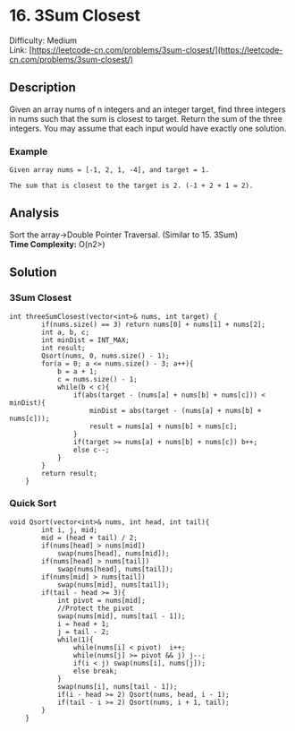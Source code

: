 # 16. 3Sum Closest
Difficulty: Medium  
Link: [https://leetcode-cn.com/problems/3sum-closest/](https://leetcode-cn.com/problems/3sum-closest/)
## Description
Given an array nums of n integers and an integer target, find three integers in nums such that the sum is closest to target. Return the sum of the three integers. You may assume that each input would have exactly one solution.
### Example
``` 
Given array nums = [-1, 2, 1, -4], and target = 1.

The sum that is closest to the target is 2. (-1 + 2 + 1 = 2).
```
## Analysis
Sort the array->Double Pointer Traversal. (Similar to 15. 3Sum)  
**Time Complexity:** O(n<sop>2</sop>>)
## Solution
### 3Sum Closest
```
int threeSumClosest(vector<int>& nums, int target) {
        if(nums.size() == 3) return nums[0] + nums[1] + nums[2];
        int a, b, c;
        int minDist = INT_MAX;
        int result;
        Qsort(nums, 0, nums.size() - 1);
        for(a = 0; a <= nums.size() - 3; a++){
            b = a + 1;
            c = nums.size() - 1;
            while(b < c){
                if(abs(target - (nums[a] + nums[b] + nums[c])) < minDist){
                    minDist = abs(target - (nums[a] + nums[b] + nums[c]));
                    result = nums[a] + nums[b] + nums[c];
                }
                if(target >= nums[a] + nums[b] + nums[c]) b++;
                else c--;
            }
        }
        return result;
    }
```
### Quick Sort
```
void Qsort(vector<int>& nums, int head, int tail){
        int i, j, mid;
        mid = (head + tail) / 2;
        if(nums[head] > nums[mid]) 
            swap(nums[head], nums[mid]);
        if(nums[head] > nums[tail])
            swap(nums[head], nums[tail]);
        if(nums[mid] > nums[tail])
            swap(nums[mid], nums[tail]);
        if(tail - head >= 3){
            int pivot = nums[mid];
            //Protect the pivot
            swap(nums[mid], nums[tail - 1]);
            i = head + 1;
            j = tail - 2;
            while(1){
                while(nums[i] < pivot)  i++;
                while(nums[j] >= pivot && j) j--;
                if(i < j) swap(nums[i], nums[j]);
                else break;
            }
            swap(nums[i], nums[tail - 1]);
            if(i - head >= 2) Qsort(nums, head, i - 1);
            if(tail - i >= 2) Qsort(nums, i + 1, tail);
        }
    }
```
